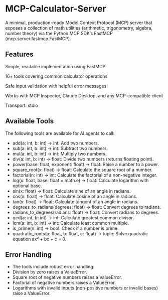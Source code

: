 # MCP-Calculator-Server
A minimal, production-ready Model Context Protocol (MCP) server that exposes a collection of math utilities (arithmetic, trigonometry, algebra, number theory) via the Python MCP SDK’s FastMCP (mcp.server.fastmcp.FastMCP).

## Features

Simple, readable implementation using FastMCP

16+ tools covering common calculator operations

Safe input validation with helpful error messages

Works with MCP Inspector, Claude Desktop, and any MCP-compatible client

Transport: stdio

## Available Tools

The following tools are available for AI agents to call:
- add(a: int, b: int) -> int: Add two numbers.
- sub(a: int, b: int) -> int: Subtract two numbers.
- mul(a: int, b: int) -> int: Multiply two numbers.
- div(a: int, b: int) -> float: Divide two numbers (returns floating point).
- power(base: float, exponent: float) -> float: Raise a number to a power.
- square_root(x: float) -> float: Calculate the square root of a number.
- factorial(n: int) -> int: Calculate the factorial of a non-negative integer.
- log(x: float, base: float = math.e) -> float: Calculate logarithm with optional base.
- sin(x: float) -> float: Calculate sine of an angle in radians.
- cos(x: float) -> float: Calculate cosine of an angle in radians.
- tan(x: float) -> float: Calculate tangent of an angle in radians.
- degrees_to_radians(degrees: float) -> float: Convert degrees to radians.
- radians_to_degrees(radians: float) -> float: Convert radians to degrees.
- gcd(a: int, b: int) -> int: Calculate greatest common divisor.
- lcm(a: int, b: int) -> int: Calculate least common multiple.
- is_prime(n: int) -> bool: Check if a number is prime.
- quadratic_roots(a: float, b: float, c: float) -> tuple: Solve quadratic equation ax² + bx + c = 0.

## Error Handling

- The tools include robust error handling:
- Division by zero raises a ValueError.
- Square root of negative numbers raises a ValueError.
- Factorial of negative numbers raises a ValueError.
- Logarithms with invalid inputs (non-positive numbers or invalid bases) raise a ValueError.
